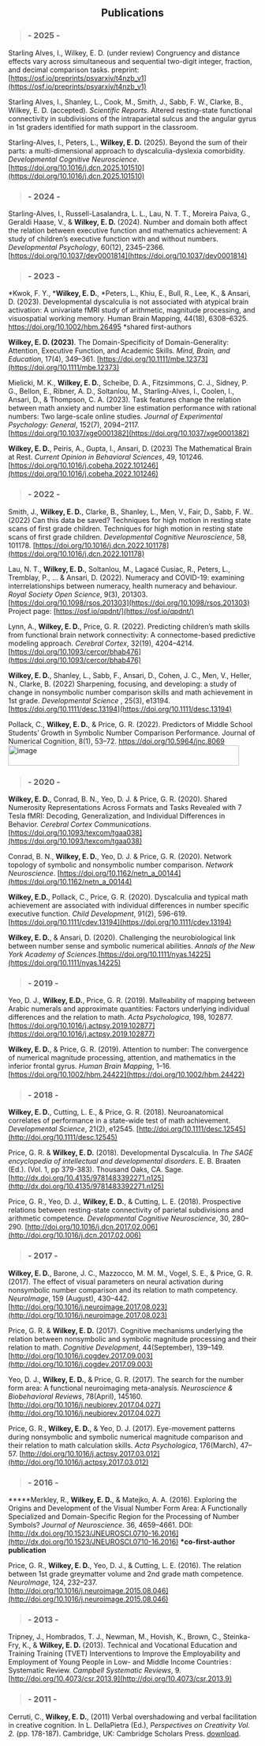## <center>Publications</center>

> ### - 2025 -

Starling Alves, I., Wilkey, E. D. (under review) Congruency and distance effects vary across simultaneous and sequential two-digit integer, fraction, and decimal comparison tasks. preprint: [https://osf.io/preprints/psyarxiv/t4nzb_v1](https://osf.io/preprints/psyarxiv/t4nzb_v1)

Starling Alves, I., Shanley, L., Cook, M., Smith, J., Sabb, F. W., Clarke, B., Wilkey, E. D. (accepted). _Scientific Reports_. Altered resting-state functional connectivity in subdivisions of the intraparietal sulcus and the angular gyrus in 1st graders identified for math support in the classroom.

Starling-Alves, I., Peters, L., **Wilkey, E. D.** (2025). Beyond the sum of their parts: a multi-dimensional approach to dyscalculia-dyslexia comorbidity. _Developmental Cognitive Neuroscience_. [https://doi.org/10.1016/j.dcn.2025.101510](https://doi.org/10.1016/j.dcn.2025.101510)

> ### - 2024 -

Starling-Alves, I., Russell-Lasalandra, L. L., Lau, N. T. T., Moreira Paiva, G., Geraldi Haase, V., & **Wilkey, E. D.** (2024). Number and domain both affect the relation between executive function and mathematics achievement: A study of children’s executive function with and without numbers. _Developmental Psychology_, 60(12), 2345–2366. [https://doi.org/10.1037/dev0001814](https://doi.org/10.1037/dev0001814)

> ### - 2023 -

*Kwok, F. Y., ***Wilkey, E. D.**, *Peters, L., Khiu, E., Bull, R., Lee, K., & Ansari, D. (2023). Developmental dyscalculia is not associated with atypical brain activation: A univariate fMRI study of arithmetic, magnitude processing, and visuospatial working memory. Human Brain Mapping, 44(18), 6308–6325. https://doi.org/10.1002/hbm.26495
*shared first-authors

**Wilkey, E. D. (2023)**. The Domain-Specificity of Domain-Generality: Attention, Executive Function, and Academic Skills. _Mind, Brain, and Education_, 17(4), 349–361. [https://doi.org/10.1111/mbe.12373](https://doi.org/10.1111/mbe.12373)

Mielicki, M. K., **Wilkey, E. D.**, Scheibe, D. A., Fitzsimmons, C. J., Sidney, P. G., Bellon, E., Ribner, A. D., Soltanlou, M., Starling-Alves, I., Coolen, I., Ansari, D., & Thompson, C. A. (2023). Task features change the relation between math anxiety and number line estimation performance with rational numbers: Two large-scale online studies. _Journal of Experimental Psychology: General_, 152(7), 2094–2117. [https://doi.org/10.1037/xge0001382](https://doi.org/10.1037/xge0001382)

**Wilkey, E. D.**, Peiris, A., Gupta, I., Ansari, D. (2023) The Mathematical Brain at Rest. _Current Opinion in Behavioral Sciences_, 49, 101246. [https://doi.org/10.1016/j.cobeha.2022.101246](https://doi.org/10.1016/j.cobeha.2022.101246)

> ### - 2022 -

Smith, J., **Wilkey, E. D.**, Clarke, B., Shanley, L., Men, V., Fair, D., Sabb, F. W.. (2022) Can this data be saved? Techniques for high motion in resting state scans of first grade children. Techniques for high motion in resting state scans of first grade children. _Developmental Cognitive Neuroscience_, 58, 101178. [https://doi.org/10.1016/j.dcn.2022.101178](https://doi.org/10.1016/j.dcn.2022.101178)

Lau, N. T., **Wilkey, E. D.**, Soltanlou, M., Lagacé Cusiac, R., Peters, L., Tremblay, P., ... & Ansari, D. (2022). Numeracy and COVID-19: examining interrelationships between numeracy, health numeracy and behaviour. _Royal Society Open Science_, 9(3), 201303. [https://doi.org/10.1098/rsos.201303](https://doi.org/10.1098/rsos.201303) Project page: [https://osf.io/qpdnt/](https://osf.io/qpdnt/)

Lynn, A., **Wilkey, E. D.**, Price, G. R. (2022). Predicting children’s math skills from functional brain network connectivity: A connectome-based predictive modeling approach. _Cerebral Cortex_, 32(19), 4204–4214. [https://doi.org/10.1093/cercor/bhab476](https://doi.org/10.1093/cercor/bhab476)

**Wilkey, E. D.**, Shanley, L., Sabb, F., Ansari, D., Cohen, J. C., Men, V., Heller, N., Clarke, B. (2022) Sharpening, focusing, and developing: a study of change in nonsymbolic number comparison skills and math achievement in 1st grade. _Developmental Science_ , 25(3), e13194. [https://doi.org/10.1111/desc.13194](https://doi.org/10.1111/desc.13194)

Pollack, C., **Wilkey, E. D.**, & Price, G. R. (2022). Predictors of Middle School Students’ Growth in Symbolic Number Comparison Performance. Journal of Numerical Cognition, 8(1), 53–72. https://doi.org/10.5964/jnc.8069<img width="468" height="41" alt="image" src="https://github.com/user-attachments/assets/70b152aa-d282-41fb-98c6-5889353bc5e1" />


> ### - 2020 -

**Wilkey, E. D.**, Conrad, B. N., Yeo, D. J. & Price, G. R. (2020). Shared Numerosity Representations Across Formats and Tasks Revealed with 7 Tesla fMRI: Decoding, Generalization, and Individual Differences in Behavior. _Cerebral Cortex Communications_. [https://doi.org/10.1093/texcom/tgaa038](https://doi.org/10.1093/texcom/tgaa038)

Conrad, B. N., **Wilkey, E. D.**, Yeo, D. J. & Price, G. R. (2020). Network topology of symbolic and nonsymbolic number comparison. _Network Neuroscience_. [https://doi.org/10.1162/netn_a_00144](https://doi.org/10.1162/netn_a_00144)

**Wilkey, E.D.**, Pollack, C., Price, G. R. (2020). Dyscalculia and typical math achievement are
associated with individual differences in number specific executive function. _Child Development_, 91(2), 596-619.[https://doi.org/10.1111/cdev.13194](https://doi.org/10.1111/cdev.13194)

**Wilkey, E. D.**, & Ansari, D. (2020). Challenging the neurobiological link between number sense and
symbolic numerical abilities. _Annals of the New York Academy of Sciences_.[https://doi.org/10.1111/nyas.14225](https://doi.org/10.1111/nyas.14225)

> ### - 2019 -

Yeo, D. J., **Wilkey, E.D.**, Price, G. R. (2019). Malleability of mapping between Arabic numerals and
approximate quantities: Factors underlying individual differences and the relation to math. _Acta Psychologica_, 198, 102877.[https://doi.org/10.1016/j.actpsy.2019.102877](https://doi.org/10.1016/j.actpsy.2019.102877)

**Wilkey, E. D.**, & Price, G. R. (2019). Attention to number: The convergence of numerical magnitude processing, attention, and mathematics in the inferior frontal gyrus. _Human Brain Mapping_, 1–16. [https://doi.org/10.1002/hbm.24422](https://doi.org/10.1002/hbm.24422)

> ### - 2018 -

**Wilkey, E. D.**, Cutting, L. E., & Price, G. R. (2018). Neuroanatomical correlates of performance in a state-wide test of math achievement. _Developmental Science_, 21(2), e12545. [http://doi.org/10.1111/desc.12545](http://doi.org/10.1111/desc.12545)

Price, G. R. & **Wilkey, E. D.** (2018). Developmental Dyscalculia. In _The SAGE encyclopedia
of intellectual and developmental disorders_. E. B. Braaten (Ed.). (Vol. 1, pp 379-383). Thousand Oaks, CA. Sage. [http://dx.doi.org/10.4135/9781483392271.n125](http://dx.doi.org/10.4135/9781483392271.n125)

Price, G. R., Yeo, D. J., **Wilkey, E. D.**, & Cutting, L. E. (2018). Prospective relations between resting-state connectivity of parietal subdivisions and arithmetic competence. _Developmental Cognitive Neuroscience_, 30, 280–290. [http://doi.org/10.1016/j.dcn.2017.02.006](http://doi.org/10.1016/j.dcn.2017.02.006)

> ###   - 2017 -

**Wilkey, E. D.**, Barone, J. C., Mazzocco, M. M. M., Vogel, S. E., & Price, G. R. (2017). The effect of visual parameters on neural activation during nonsymbolic number comparison and its relation to math competency. _NeuroImage_, 159 (August), 430–442. [http://doi.org/10.1016/j.neuroimage.2017.08.023](http://doi.org/10.1016/j.neuroimage.2017.08.023)

Price, G. R. & **Wilkey, E. D.** (2017). Cognitive mechanisms underlying the relation between nonsymbolic and symbolic magnitude processing and their relation to math. _Cognitive Development_, 44(September), 139–149. [http://doi.org/10.1016/j.cogdev.2017.09.003](http://doi.org/10.1016/j.cogdev.2017.09.003)

Yeo, D. J., **Wilkey, E. D.**, & Price, G. R. (2017). The search for the number form area: A functional neuroimaging meta-analysis. _Neuroscience & Biobehavioral Reviews_, 78(April), 145160. [http://doi.org/10.1016/j.neubiorev.2017.04.027](http://doi.org/10.1016/j.neubiorev.2017.04.027)

Price, G. R., **Wilkey, E. D.**, & Yeo, D. J. (2017). Eye-movement patterns during nonsymbolic and symbolic numerical magnitude comparison and their relation to math calculation skills. _Acta Psychologica_, 176(March), 47–57. [http://doi.org/10.1016/j.actpsy.2017.03.012](http://doi.org/10.1016/j.actpsy.2017.03.012)

> ###   - 2016 -

**\***Merkley, R., **Wilkey, E. D.**, & Matejko, A. A. (2016). Exploring the Origins and Development of the Visual Number Form Area: A Functionally Specialized and Domain-Specific Region for the Processing of Number Symbols? _Journal of Neuroscience_. 36, 4659–4661. DOI: [http://dx.doi.org/10.1523/JNEUROSCI.0710-16.2016](http://dx.doi.org/10.1523/JNEUROSCI.0710-16.2016)
**\*co-first-author publication**

Price, G. R., **Wilkey, E. D.**, Yeo, D. J., & Cutting, L. E. (2016). The relation between 1st grade greymatter volume and 2nd grade math competence. _NeuroImage_, 124, 232–237. [http://doi.org/10.1016/j.neuroimage.2015.08.046](http://doi.org/10.1016/j.neuroimage.2015.08.046)


> ###   - 2013 -

Tripney, J., Hombrados, T. J., Newman, M., Hovish, K., Brown, C., Steinka-Fry, K., & **Wilkey, E. D.** (2013). Technical and Vocational Education and Training Training (TVET) Interventions to Improve the Employability and Employment of Young People in Low- and Middle Income Countries : Systematic Review. _Campbell Systematic Reviews_, 9. [http://doi.org/10.4073/csr.2013.9](http://doi.org/10.4073/csr.2013.9)

> ###   - 2011 -

Cerruti, C., **Wilkey, E. D.**, (2011) Verbal overshadowing and verbal facilitation in creative cognition. In L. DellaPietra (Ed.), _Perspectives on Creativity Vol. 2._ (pp. 178-187). Cambridge, UK: Cambridge Scholars Press. [download](http://www.academia.edu/981326/Verbal_Overshadowing_and_Verbal_Facilitation_in_Creative_Cognition).
